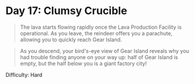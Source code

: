 # Day 17: Clumsy Crucible

> The lava starts flowing rapidly once the Lava Production Facility is operational. 
> As you leave, the reindeer offers you a parachute, allowing you to quickly reach Gear Island.

> As you descend, your bird's-eye view of Gear Island reveals why you had trouble 
> finding anyone on your way up: half of Gear Island is empty, but the half below you is a giant factory city!

Difficulty: Hard